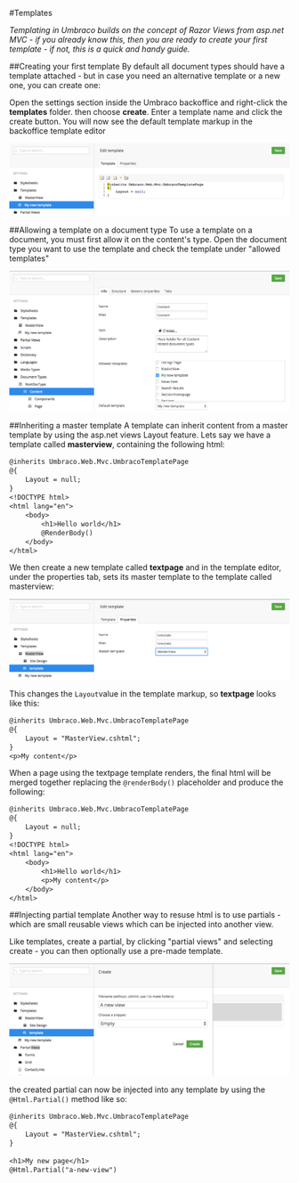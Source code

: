 #Templates

_Templating in Umbraco builds on the concept of Razor Views from asp.net MVC - if you already know this, then you are ready to create your first template - if not, this is a quick and handy guide._

##Creating your first template
By default all document types should have a template attached - but in case you need an alternative template or a new one, you can create one:

Open the settings section inside the Umbraco backoffice and right-click the **templates** folder. then choose **create**. Enter a template name and click the create button. You will now see the default template markup in the backoffice template editor

![Created template](images/create-template.png)


##Allowing a template on a document type
To use a template on a document, you must first allow it on the content's type. Open the document type you want to use the template and check the template under "allowed templates"

![Allowing template](images/allow-template.png)


##Inheriting a master template
A template can inherit content from a master template by using the asp.net views Layout feature. Lets say we have a template called **masterview**, containing the following html:

```
@inherits Umbraco.Web.Mvc.UmbracoTemplatePage
@{
    Layout = null;
}
<!DOCTYPE html>
<html lang="en">
    <body>
		<h1>Hello world</h1>
        @RenderBody()
    </body>
</html>
```
We then create a new template called **textpage** and in the template editor, under the properties tab, sets its master template to the template called masterview:

![Inherit template](images/inherit-template.png)

This changes the `Layout`value in the template markup, so **textpage** looks like this:

```
@inherits Umbraco.Web.Mvc.UmbracoTemplatePage
@{
    Layout = "MasterView.cshtml";
}
<p>My content</p>
```

When a page using the textpage template renders, the final html will be merged together replacing the `@renderBody()` placeholder and produce the following:

```
@inherits Umbraco.Web.Mvc.UmbracoTemplatePage
@{
    Layout = null;
}
<!DOCTYPE html>
<html lang="en">
    <body>
		<h1>Hello world</h1>
        <p>My content</p>
    </body>
</html>
```

##Injecting partial template
Another way to resuse html is to use partials - which are small reusable views which can be injected into another view.

Like templates, create a partial, by clicking "partial views" and selecting create - you can then optionally use a pre-made template.

![Create partial](images/create-partial.png)

the created partial can now be injected into any template by using the `@Html.Partial()` method like so:

```
@inherits Umbraco.Web.Mvc.UmbracoTemplatePage
@{
    Layout = "MasterView.cshtml";
}

<h1>My new page</h1>
@Html.Partial("a-new-view")
```
